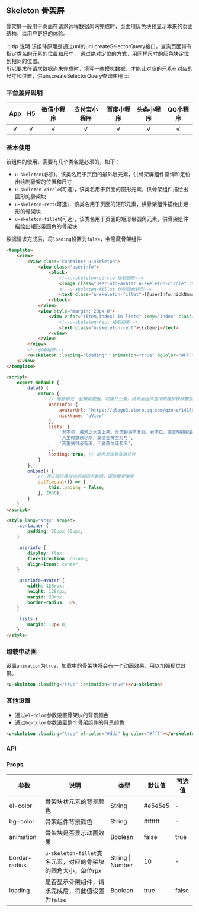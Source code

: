 ## Skeleton 骨架屏

骨架屏一般用于页面在请求远程数据尚未完成时，页面用灰色块预显示本来的页面结构，给用户更好的体验。  

::: tip 说明
该组件原理是通过uni的uni.createSelectorQuery接口，查询页面带有指定类名的元素的位置和尺寸，
通过绝对定位的方式，用同样尺寸的灰色块定位到相同的位置。  
所以要求在请求数据尚未完成时，填写一些模拟数据，才能让对应的元素有对应的尺寸和位置，供uni.createSelectorQuery查询使用
:::

### 平台差异说明

|App|H5|微信小程序|支付宝小程序|百度小程序|头条小程序|QQ小程序|
|:-:|:-:|:-:|:-:|:-:|:-:|:-:|
|√|√|√|√|√|√|√|

### 基本使用

该组件的使用，需要有几个类名是必须的，如下：
- `u-skeleton`(必须)，该类名用于页面的最外层元素，供骨架屏组件查询和定位出绘制骨架的位置和尺寸
- `u-skeleton-circle`(可选)，该类名用于页面的圆形元素，供骨架组件描绘出圆形的骨架块
- `u-skeleton-rect`(可选)，该类名用于页面的矩形元素，供骨架组件描绘出矩形的骨架块
- `u-skeleton-fillet`(可选)，该类名用于页面的矩形带圆角元素，供骨架组件描绘出矩形带圆角的骨架块

数据请求完成后，将`loading`设置为`false`，会隐藏骨架组件

```html
<template>
	<view>
		<view class="container u-skeleton">
			<view class="userinfo">
				<block>
					<!--u-skeleton-circle 绘制圆形-->
					<image class="userinfo-avatar u-skeleton-circle" :src="userInfo.avatarUrl"></image>
					<!--u-skeleton-fillet 绘制圆角矩形-->
					<text class="u-skeleton-fillet">{{userInfo.nickName}}</text>
				</block>
			</view>
			<view style="margin: 20px 0">
				<view v-for="(item,index) in lists" :key="index" class="lists">
					<!--u-skeleton-rect 绘制矩形-->
					<text class="u-skeleton-rect">{{item}}</text>
				</view>
			</view>
		</view>
		<!--引用组件-->
		<u-skeleton :loading="loading" :animation="true" bgColor="#FFF"></u-skeleton>
	</view>
</template>

<script>
	export default {
		data() {
			return {
				// 随意填充一些模拟数据，以撑开元素，供骨架组件查询和模拟块状数据
				userInfo: {
					avatarUrl: 'https://qlogo2.store.qq.com/qzone/1416956117/1416956117/100?1531323520',
					nickName: 'uView'
				},
				lists: [
					'君不见，黄河之水天上来，奔流到海不复回。君不见，高堂明镜悲白发，朝如青丝暮成雪。',
					'人生得意须尽欢，莫使金樽空对月',
					'天生我材必有用，千金散尽还复来',
				],
				loading: true, // 是否显示骨架屏组件
			}
		},
		onLoad() {
			// 通过延时模拟向后端请求数据，调隐藏骨架屏
			setTimeout(() => {
				this.loading = false;
			}, 2000)
		}
	}
</script>

<style lang="scss" scoped>
	.container {
		padding: 20upx 60upx;
	}

	.userinfo {
		display: flex;
		flex-direction: column;
		align-items: center;
	}

	.userinfo-avatar {
		width: 128rpx;
		height: 128rpx;
		margin: 20rpx;
		border-radius: 50%;
	}

	.lists {
		margin: 10px 0;
	}
</style>
```

### 加载中动画

设置`animation`为`true`，加载中的骨架块将会有一个动画效果，用以加强视觉效果。

```html
<u-skeleton :loading="true" :animation="true"></u-skeleton>
```

### 其他设置

- 通过`el-color`参数设置骨架块的背景颜色
- 通过`bg-color`参数设置整个骨架组件的背景颜色

```html
<u-skeleton :loading="true" el-color="#ddd" bg-color="#fff"></u-skeleton>
```

### API

### Props

| 参数          | 说明            | 类型            | 默认值             |  可选值   |
|-------------  |---------------- |---------------|------------------ |-------- |
| el-color | 骨架块状元素的背景颜色  | String | #e5e5e5 | - |
| bg-color | 骨架组件背景颜色 | String  | #ffffff | - |
| animation | 骨架块是否显示动画效果 | Boolean  | false | true |
| border-radius | `u-skeleton-fillet`类名元素，对应的骨架块的圆角大小，单位rpx | String \| Number  | 10 | - |	
| loading | 是否显示骨架组件，请求完成后，将此值设置为`false` | Boolean  | true | false |

